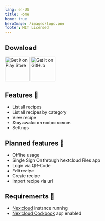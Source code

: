 ```yaml
---
lang: en-US
title: Home
home: true
heroImage: /images/logo.png
footer: MIT Licensed
---
```


## Download

[<img src="https://play.google.com/intl/en_us/badges/images/generic/en_badge_web_generic.png"
    alt="Get it on Play Store"
    height="80">](https://play.google.com/store/apps/details?id=de.lukasneugebauer.nextcloudcookbook)
[<img src="/images/get_it_on_github.png"
    alt="Get it on GitHub"
    height="80">](https://github.com/lneugebauer/nextcloud-cookbook/releases)

## Features :rocket:

- List all recipes
- List all recipes by category
- View recipe
- Stay awake on recipe screen
- Settings

## Planned features :checkered_flag:

- Offline usage
- Single Sign On through Nextcloud Files app
- Login via QR-Code
- Edit recipe
- Create recipe
- Import recipe via url

## Requirements :link:

* [Nextcloud](https://nextcloud.com/) instance running
* [Nextcloud Cookbook](https://github.com/nextcloud/cookbook) app enabled
